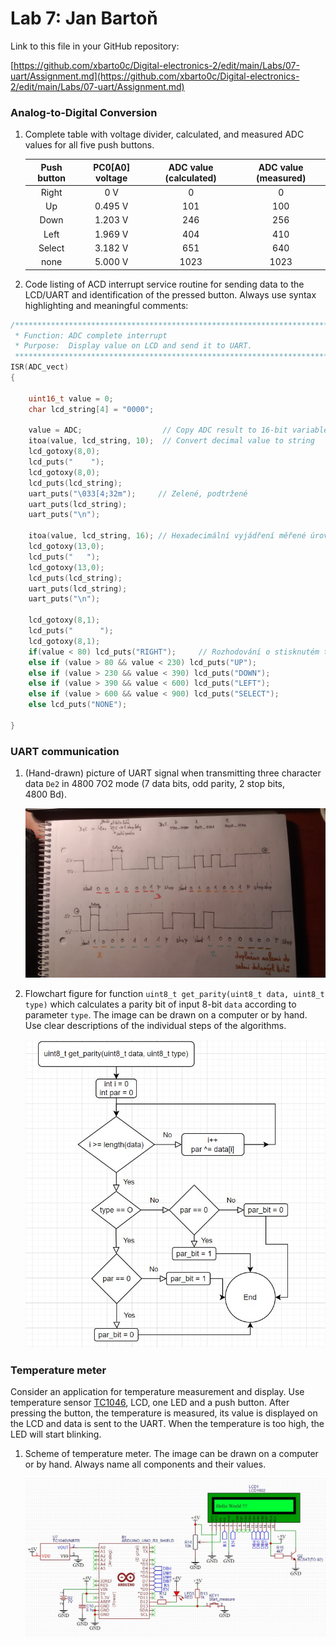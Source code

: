 # Lab 7: Jan Bartoň

Link to this file in your GitHub repository:

[https://github.com/xbarto0c/Digital-electronics-2/edit/main/Labs/07-uart/Assignment.md](https://github.com/xbarto0c/Digital-electronics-2/edit/main/Labs/07-uart/Assignment.md)


### Analog-to-Digital Conversion

1. Complete table with voltage divider, calculated, and measured ADC values for all five push buttons.

   | **Push button** | **PC0[A0] voltage** | **ADC value (calculated)** | **ADC value (measured)** |
   | :-: | :-: | :-: | :-: |
   | Right  | 0&nbsp;V | 0   | 0 |
   | Up     | 0.495&nbsp;V | 101 | 100 |
   | Down   | 1.203&nbsp;V | 246 | 256 |
   | Left   | 1.969&nbsp;V | 404 | 410 |
   | Select | 3.182&nbsp;V | 651 | 640 |
   | none   | 5.000&nbsp;V | 1023 | 1023 |

2. Code listing of ACD interrupt service routine for sending data to the LCD/UART and identification of the pressed button. Always use syntax highlighting and meaningful comments:

```c
/**********************************************************************
 * Function: ADC complete interrupt
 * Purpose:  Display value on LCD and send it to UART.
 **********************************************************************/
ISR(ADC_vect)
{
    
    uint16_t value = 0;
    char lcd_string[4] = "0000";

    value = ADC;                  // Copy ADC result to 16-bit variable
    itoa(value, lcd_string, 10);  // Convert decimal value to string
    lcd_gotoxy(8,0);
    lcd_puts("    ");
    lcd_gotoxy(8,0);
    lcd_puts(lcd_string);
    uart_puts("\033[4;32m");     // Zelené, podtržené
    uart_puts(lcd_string);
    uart_puts("\n");
    
    itoa(value, lcd_string, 16); // Hexadecimální vyjádření měřené úrovně
    lcd_gotoxy(13,0);
    lcd_puts("   ");
    lcd_gotoxy(13,0);
    lcd_puts(lcd_string);
    uart_puts(lcd_string);
    uart_puts("\n");
	
    lcd_gotoxy(8,1);
    lcd_puts("      ");
    lcd_gotoxy(8,1);
    if(value < 80) lcd_puts("RIGHT");     // Rozhodování o stisknutém tlačítku podle výstupu z AD převodníku
    else if (value > 80 && value < 230) lcd_puts("UP");
    else if (value > 230 && value < 390) lcd_puts("DOWN");
    else if (value > 390 && value < 600) lcd_puts("LEFT");
    else if (value > 600 && value < 900) lcd_puts("SELECT");
    else lcd_puts("NONE");

}
```


### UART communication

1. (Hand-drawn) picture of UART signal when transmitting three character data `De2` in 4800 7O2 mode (7 data bits, odd parity, 2 stop bits, 4800&nbsp;Bd).

   ![/Labs/07-uart/Uart.jpg](/Labs/07-uart/Uart.jpg)

2. Flowchart figure for function `uint8_t get_parity(uint8_t data, uint8_t type)` which calculates a parity bit of input 8-bit `data` according to parameter `type`. The image can be drawn on a computer or by hand. Use clear descriptions of the individual steps of the algorithms.

   ![/Labs/07-uart/parita.jpg](/Labs/07-uart/parita.jpg)


### Temperature meter

Consider an application for temperature measurement and display. Use temperature sensor [TC1046](http://ww1.microchip.com/downloads/en/DeviceDoc/21496C.pdf), LCD, one LED and a push button. After pressing the button, the temperature is measured, its value is displayed on the LCD and data is sent to the UART. When the temperature is too high, the LED will start blinking.

1. Scheme of temperature meter. The image can be drawn on a computer or by hand. Always name all components and their values.

   ![/Labs/07-uart/thermometer.jpg](/Labs/07-uart/thermometer.jpg)
